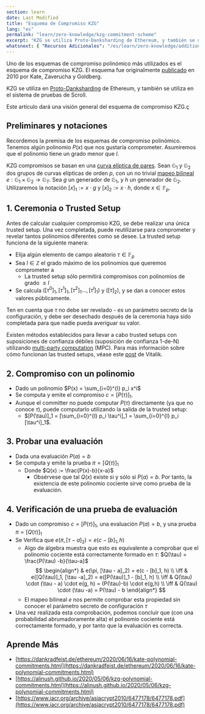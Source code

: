 ```yaml
---
section: learn
date: Last Modified
title: "Esquema de Compromiso KZG"
lang: "es"
permalink: "learn/zero-knowledge/kzg-commitment-scheme"
excerpt: "KZG se utiliza Proto-Danksharding de Ethereum, y también se utiliza en el sistema de pruebas de Scroll. Este artículo dará una visión general del esquema de compromiso KZG."
whatsnext: { "Recursos Adicionales": "/es/learn/zero-knowledge/additional-zk-learning-resources" }
---
```


Uno de los esquemas de compromiso polinómico más utilizados es el esquema de compromiso KZG. El esquema fue originalmente [publicado](https://www.iacr.org/archive/asiacrypt2010/6477178/6477178.pdf) en 2010 por Kate, Zaverucha y Goldberg.

KZG se utiliza en [Proto-Danksharding](https://notes.ethereum.org/@vbuterin/proto_danksharding_faq) de Ethereum, y también se utiliza en el sistema de pruebas de Scroll.

Este artículo dará una visión general del esquema de compromiso KZG.ç

## Preliminares y notaciones

Recordemos la premisa de los esquemas de compromiso polinómico. Tenemos algún polinomio $P(x)$ que nos gustaría comprometer. Asumiremos que el polinomio tiene un grado menor que $l$.

KZG compromisos se basan en una [curva elíptica de pares](https://vitalik.ca/general/2017/01/14/exploring_ecp.html). Sean $\mathbb{G}_1$ y $\mathbb{G}_2$ dos grupos de curvas elípticas de orden $p$, con un no trivial [mapeo bilineal](https://en.wikipedia.org/wiki/Bilinear_map) $e: \mathbb{G}_1 \times \mathbb{G}_2 \rightarrow \mathbb{G}_T$. Sea $g$ un generador de $\mathbb{G}_1$, y $h$ un generador de $\mathbb{G}_2$. Utilizaremos la notación $[x]_1 := x \cdot g$ y $[x]_2 := x \cdot h$, donde $x \in \mathbb{F}_p$.

## 1. Ceremonia o Trusted Setup

Antes de calcular cualquier compromiso KZG, se debe realizar una única trusted setup. Una vez completada, puede reutilizarse para comprometer y revelar tantos polinomios diferentes como se desee. La trusted setup funciona de la siguiente manera:

- Elija algún elemento de campo aleatorio $\tau \in \mathbb{F}_p$
- Sea $l \in \mathbb{Z}$ el grado máximo de los polinomios que queremos comprometer a
  - La trusted setup sólo permitirá compromisos con polinomios de grado $\leq l$
- Se calcula $([\tau^0]_1,[\tau^1]_1,[\tau^{2}]_1\ldots,[\tau^{l}]_1)$ y $([\tau]_2)$, y se dan a conocer estos valores públicamente.

Ten en cuenta que $\tau$ no debe ser revelado - es un parámetro secreto de la configuración, y debe ser desechado después de la ceremonia haya sido completada para que nadie pueda averiguar su valor.

Existen métodos establecidos para llevar a cabo trusted setups con suposiciones de confianza débiles (suposición de confianza 1-de-N) utilizando [multi-party computation](https://en.wikipedia.org/wiki/Secure_multi-party_computation) (MPC). Para más información sobre cómo funcionan las trusted setups, véase este [post](https://vitalik.ca/general/2022/03/14/trustedsetup.html) de Vitalik.

## 2. Compromiso con un polinomio

- Dado un polinomio $P(x) = \sum_{i=0}^{l} p_i x^i$
- Se computa y emite el compromiso $c = [P(\tau)]_1$.
- Aunque el committer no puede computar $P(\tau)$ directamente (ya que no conoce $\tau$), puede computarlo utilizando la salida de la trusted setup:
  - $[P(\tau)]_1 = [\sum_{i=0}^{l} p_i \tau^i]_1 = \sum_{i=0}^{l} p_i [\tau^i]_1$.

## 3. Probar una evaluación

- Dada una evaluación $P(a) = b$
- Se computa y emite la prueba $\pi = [Q(\tau)]_1$
  - Donde $Q(x) := \frac{P(x)-b}{x-a}$
    - Obsérvese que tal $Q(x)$ existe si y sólo si $P(a) = b$. Por tanto, la existencia de este polinomio cociente sirve como prueba de la evaluación.

## 4. Verificación de una prueba de evaluación

- Dado un compromiso $c = [P(\tau)]_1$, una evaluación $P(a) = b$, y una prueba $\pi = [Q(\tau)]_1$
- Se Verifica que $e(\pi, [\tau - a]_2) = e(c - [b]_1, h)$
  - Algo de álgebra muestra que esto es equivalente a comprobar que el polinomio cociente está correctamente formado en $\tau$: $Q(\tau) = \frac{P(\tau) -b}{\tau-a}$
    $$
    \begin{align*}
    & e(\pi, [\tau - a]_2) = e(c - [b]_1, h) \\ \iff
    & e([Q(\tau)]_1, [\tau -a]_2) = e([P(\tau)]_1 - [b]_1, h) \\ \iff
    &  Q(\tau) \cdot (\tau - a) \cdot e(g, h) = (P(\tau)-b) \cdot e(g,h) \\ \iff
    & Q(\tau) \cdot (\tau -a) = P(\tau) - b
    \end{align*}
    $$
  - El mapeo bilineal $e$ nos permite comprobar esta propiedad sin conocer el parámetro secreto de configuración $\tau$
- Una vez realizada esta comprobación, podemos concluir que (con una probabilidad abrumadoramente alta) el polinomio cociente está correctamente formado, y por tanto que la evaluación es correcta.

## Aprende Más

- [https://dankradfeist.de/ethereum/2020/06/16/kate-polynomial-commitments.html](https://dankradfeist.de/ethereum/2020/06/16/kate-polynomial-commitments.html)
- [https://alinush.github.io/2020/05/06/kzg-polynomial-commitments.html](https://alinush.github.io/2020/05/06/kzg-polynomial-commitments.html)
- [https://www.iacr.org/archive/asiacrypt2010/6477178/6477178.pdf](https://www.iacr.org/archive/asiacrypt2010/6477178/6477178.pdf)
